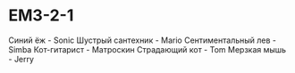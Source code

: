 # EM3-2-1
Синий ёж - Sonic
Шустрый сантехник - Mario
Сентиментальный лев - Simba
Кот-гитарист - Матроскин
Страдающий кот - Tom
Мерзкая мышь - Jerry
